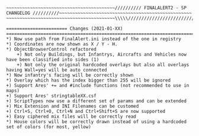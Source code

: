 ~~~~~~~~~~~~~~~~~~~~~~~~~~~~~~~~~~~~~~~~~\\\\\//////////////////////////////////////\\\\\~~~~~~~~~~~~~~~~~~~~~~~~~~~~~~~~~~~~~~~~~~~~~~~~~~
~~~~~~~~~~~~~~~~~~~~~~~~~~~~~~~~~~~~~~~~~////////// FINALALERT2 - SP CHANGELOG //////////~~~~~~~~~~~~~~~~~~~~~~~~~~~~~~~~~~~~~~~~~~~~~~~~~~
~~~~~~~~~~~~~~~~~~~~~~~~~~~~~~~~~~~~~~~~~\\\\\//////////////////////////////////////\\\\\~~~~~~~~~~~~~~~~~~~~~~~~~~~~~~~~~~~~~~~~~~~~~~~~~~

======================= Changes (2021-01-XX) ==============================================================================================
*) Now use path from FinalAlert.ini instead of the one in registry
*) Coordinates are now shown as X / Y - H.
*) ObjectBrowserControl refactored
    +) Not only Buildings, but Infantrys, Aircrafts and Vehicles now have been classified into sides (1)
    +) Not only the original hardcoded overlays but also all overlays having Wall=yes will be auto connected
*) Now infantry's facing will be correctly shown
*) Overlay which has the index bigger than 255 will be ignored
+) Support Ares' += and #include functions (not recommended to use in maps)
+) Support Ares' stringtableXX.csf
+) ScriptTypes now use a different set of params and can be extended
+) Mix Extension and INI Filenames can be customed
+) Ctrl+S, Ctrl+O, Ctrl+N and Ctrl+Shift+S are now supported
+) Easy ciphered mix files will be correctly read
*) House colors will be correctly drawn instead of using a hardcoded set of colors (for most, yellow)
